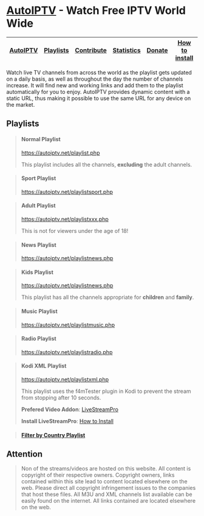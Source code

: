 # [AutoIPTV](https://autoiptv.net) - Watch Free IPTV World Wide

| [AutoIPTV](https://autoiptv.net) | [Playlists](https://autoiptv.net/pages/playlists) | [Contribute](https://autoiptv.net/pages/contribute) | [Statistics](https://autoiptv.net/pages/statistics) | [Donate](https://autoiptv.net/pages/donate) | [How to install](https://autoiptv.net/pages/setup) |
| ---- | ---- | ---- | ---- | ---- | ---- |

Watch live TV channels from across the world as the playlist gets updated on a daily basis, as well as throughout the day the number of channels increase. It will find new and working links and add them to the playlist automatically for you to enjoy. AutoIPTV provides dynamic content with a static URL, thus making it possible to use the same URL for any device on the market.

## Playlists

> #### Normal Playlist
> https://autoiptv.net/playlist.php
>
> This playlist includes all the channels, **excluding** the adult channels.

> #### Sport Playlist
> https://autoiptv.net/playlistsport.php

> #### Adult Playlist
> https://autoiptv.net/playlistxxx.php
>
> This is not for viewers under the age of 18!

> #### News Playlist
> https://autoiptv.net/playlistnews.php

> #### Kids Playlist
> https://autoiptv.net/playlistnews.php
>
> This playlist has all the channels appropriate for **children** and **family**.

> #### Music Playlist
> https://autoiptv.net/playlistmusic.php

> #### Radio Playlist
> https://autoiptv.net/playlistradio.php

> #### Kodi XML Playlist
> https://autoiptv.net/playlistxml.php
>
> This playlist uses the f4mTester plugin in Kodi to prevent the stream from stopping after 10 seconds.
>
> **Prefered Video Addon**: [LiveStreamPro](https://kodi-addons.club/addon/plugin.video.live.streamspro/)
>
> **Install LiveStreamPro**: [How to Install](https://autoiptv.net/pages/setup/#kodi)

> #### [Filter by Country Playlist](https://autoiptv.net/pages/playlists#country)

## Attention

> Non of the streams/videos are hosted on this website. All content is copyright of their respective owners. Copyright owners, links contained within this site lead to content located elsewhere on the web. Please direct all copyright infringement issues to the companies that host these files. All M3U and XML channels list available can be easily found on the internet. All links contained are located elsewhere on the web.
